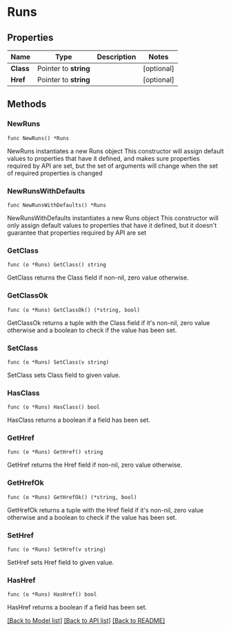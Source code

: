 # Runs

## Properties

Name | Type | Description | Notes
------------ | ------------- | ------------- | -------------
**Class** | Pointer to **string** |  | [optional] 
**Href** | Pointer to **string** |  | [optional] 

## Methods

### NewRuns

`func NewRuns() *Runs`

NewRuns instantiates a new Runs object
This constructor will assign default values to properties that have it defined,
and makes sure properties required by API are set, but the set of arguments
will change when the set of required properties is changed

### NewRunsWithDefaults

`func NewRunsWithDefaults() *Runs`

NewRunsWithDefaults instantiates a new Runs object
This constructor will only assign default values to properties that have it defined,
but it doesn't guarantee that properties required by API are set

### GetClass

`func (o *Runs) GetClass() string`

GetClass returns the Class field if non-nil, zero value otherwise.

### GetClassOk

`func (o *Runs) GetClassOk() (*string, bool)`

GetClassOk returns a tuple with the Class field if it's non-nil, zero value otherwise
and a boolean to check if the value has been set.

### SetClass

`func (o *Runs) SetClass(v string)`

SetClass sets Class field to given value.

### HasClass

`func (o *Runs) HasClass() bool`

HasClass returns a boolean if a field has been set.

### GetHref

`func (o *Runs) GetHref() string`

GetHref returns the Href field if non-nil, zero value otherwise.

### GetHrefOk

`func (o *Runs) GetHrefOk() (*string, bool)`

GetHrefOk returns a tuple with the Href field if it's non-nil, zero value otherwise
and a boolean to check if the value has been set.

### SetHref

`func (o *Runs) SetHref(v string)`

SetHref sets Href field to given value.

### HasHref

`func (o *Runs) HasHref() bool`

HasHref returns a boolean if a field has been set.


[[Back to Model list]](../README.md#documentation-for-models) [[Back to API list]](../README.md#documentation-for-api-endpoints) [[Back to README]](../README.md)



